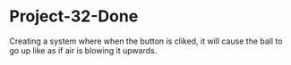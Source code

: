 # Project-32-Done
Creating a system where when the button is cliked, it will cause the ball to go up like as if air is blowing it upwards.
